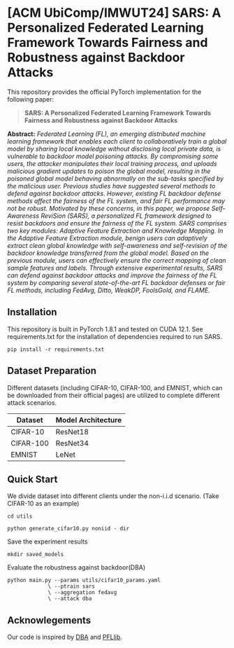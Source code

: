 # [ACM UbiComp/IMWUT24] SARS: A Personalized Federated Learning Framework Towards Fairness and Robustness against Backdoor Attacks



This repository provides the official PyTorch implementation for the following paper:
>**SARS: A Personalized Federated Learning Framework Towards Fairness and Robustness against Backdoor Attacks**
>

**Abstract:** *Federated Learning (FL), an emerging distributed machine learning framework that enables each client to collaboratively train
a global model by sharing local knowledge without disclosing local private data, is vulnerable to backdoor model poisoning
attacks. By compromising some users, the attacker manipulates their local training process, and uploads malicious gradient
updates to poison the global model, resulting in the poisoned global model behaving abnormally on the sub-tasks specified by
the malicious user. Previous studies have suggested several methods to defend against backdoor attacks. However, existing
FL backdoor defense methods affect the fairness of the FL system, and fair FL performance may not be robust. Motivated
by these concerns, in this paper, we propose Self-Awareness ReviSion (SARS), a personalized FL framework designed to
resist backdoors and ensure the fairness of the FL system. SARS comprises two key modules: Adaptive Feature Extraction
and Knowledge Mapping. In the Adaptive Feature Extraction module, benign users can adaptively extract clean global
knowledge with self-awareness and self-revision of the backdoor knowledge transferred from the global model. Based on the
previous module, users can effectively ensure the correct mapping of clean sample features and labels. Through extensive
experimental results, SARS can defend against backdoor attacks and improve the fairness of the FL system by comparing
several state-of-the-art FL backdoor defenses or fair FL methods, including FedAvg, Ditto, WeakDP, FoolsGold, and FLAME.*

## Installation
This repository is built in PyTorch 1.8.1 and tested on CUDA 12.1. See requirements.txt for the installation of dependencies required to run SARS.

```
pip install -r requirements.txt
```

## Dataset Preparation
Different datasets (including CIFAR-10, CIFAR-100, and EMNIST, which can be downloaded from their official pages) are utilized to complete different attack scenarios.

| Dataset      | Model Architecture |
| ----------- | ----------- |
| CIFAR-10      | ResNet18       |
| CIFAR-100   | ResNet34        |
|EMNIST|LeNet|



## Quick Start
We divide dataset into different clients under the non-i.i.d scenario. (Take CIFAR-10 as an example)
```shell
cd utils

python generate_cifar10.py noniid - dir
```
Save the experiment results
```
mkdir saved_models
```

Evaluate the robustness against backdoor(DBA)
```shell
python main.py --params utils/cifar10_params.yaml 
             \ --ptrain sars 
             \ --aggregation fedavg 
             \ --attack dba
```

## Acknowlegements
Our code is inspired by [DBA](https://github.com/AI-secure/DBA) and [PFLlib](https://github.com/TsingZ0/PFLlib).
